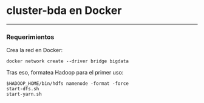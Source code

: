 # cluster-bda en Docker

---

### Requerimientos

Crea la red en Docker:

```
docker network create --driver bridge bigdata
```

Tras eso, formatea Hadoop para el primer uso:

```
$HADOOP_HOME/bin/hdfs namenode -format -force
start-dfs.sh
start-yarn.sh
```